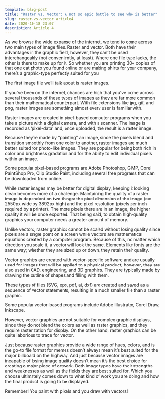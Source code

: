 ```yaml
---
template: blog-post
title: "Raster vs. Vector: A not so epic battle to see who is better"
slug: raster-vs-vector_article4
date: 2020-10-18 23:07
description: Article 4
---
```

As we browse the wide expanse of the internet, we tend to come across two main types of image files. Raster and vector. Both have their advantages in the graphic field, however, they can’t be used interchangeably (not conveniently, at least). Where one file type lacks, the other is there to make up for it. So whether you are printing 30+ copies of that one cat photo you found online or are making shirts for your company, there’s a graphic-type perfectly suited for you.

The first image file we’ll talk about is raster images.

If you’ve been on the internet, chances are high that you’ve come across several thousands of these types of images as they are far more common than their mathematical counterpart. With file extensions like jpg, gif, and png, raster images are something almost every user is familiar with.

Raster images are created in pixel-based computer programs when you take a picture with a digital camera, and with a scanner. The image is recorded as ‘pixel-data’ and, once uploaded, the result is a raster image.

Because they’re made by “painting” an image, since the pixels blend and transition smoothly from one color to another, raster images are much better suited for photo-like images. They are popular for being both rich in color and brightness gradation and for the ability to edit individual pixels within an image.

Some popular pixel-based programs are Adobe Photoshop, GIMP, Corel PaintShop Pro, Clip Studio Paint, including several free programs that can be downloaded from online.

While raster images may be better for digital display, keeping it looking clean becomes more of a challenge. Maintaining the quality of a raster image is dependent on two things: the pixel dimension of the image (ex: 2550px wide by 3892px high) and the pixel resolution (pixels per inch required by a printer).  The more pixels there are in an image, the higher quality it will be once exported. That being said, to obtain high-quality graphics your computer needs a greater amount of memory.

Unlike vectors, raster graphics cannot be scaled without losing quality since pixels are a single point on a screen while vectors are mathematical equations created by a computer program. Because of this, no matter which direction you scale it, a vector will look the same. Elements like fonts are the same way; whether they are sized up or down, they retain their quality.

Vector graphics are created with vector-specific software and are usually used for images that will be applied to a physical product; however, they are also used in CAD, engineering, and 3D graphics. They are typically made by drawing the outline of shapes and filling with them.

These types of files (SVG, eps, pdf, ai, dxf) are created and saved as a sequence of vector statements, resulting in a much smaller file than a raster graphic.

Some popular vector-based programs include Adobe Illustrator, Corel Draw, Inkscape.

However, vector graphics are not suitable for complex graphic displays, since they do not blend the colors as well as raster graphics, and they require rasterization for display. On the other hand, raster graphics can be quite laborious to trace for vector.

Just because raster graphics provide a wide range of hues, colors, and is the go-to file format for memes doesn’t always mean it’s best suited for the major billboard on the highway. And just because vector images are incapable of losing image quality doesn’t mean it’s the best choice for creating a major piece of artwork. Both image types have their strengths and weaknesses as well as the fields they are best suited for. Which you choose ultimately comes down to what kind of work you are doing and how the final product is going to be displayed.

Remember! You paint with pixels and you draw with vectors!